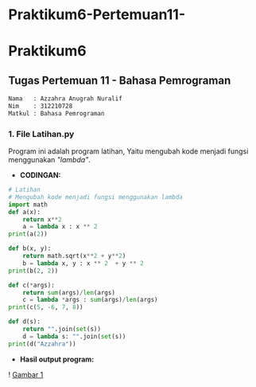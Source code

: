 # Praktikum6-Pertemuan11-
# Praktikum6
## Tugas Pertemuan 11 - Bahasa Pemrograman

```sh
Nama   : Azzahra Anugrah Nuralif
Nim    : 312210728
Matkul : Bahasa Pemrograman
```

### 1. File Latihan.py
Program ini adalah program latihan, Yaitu mengubah kode menjadi fungsi menggunakan *"lambda"*.

* **CODINGAN:**
```python
# Latihan 
# Mengubah kode menjadi fungsi menggunakan lambda
import math
def a(x):
    return x**2
    a = lambda x : x ** 2
print(a(2))

def b(x, y):
    return math.sqrt(x**2 + y**2)
    b = lambda x, y : x ** 2  + y ** 2
print(b(2, 2))

def c(*args):
    return sum(args)/len(args)
    c = lambda *args : sum(args)/len(args)
print(c(5, -6, 7, 8))

def d(s):
    return "".join(set(s))
    d = lambda s: "".join(set(s))
print(d("Azzahra"))
```

* **Hasil output program:**

! [Gambar 1]()
